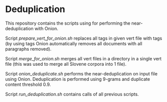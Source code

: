 # Deduplication

This repository contains the scripts using for performing the near-deduplication with Onion.

Script *prepare_vert_for_onion.sh* replaces all <text> tags in given vert file with <doc> tags (by using <doc> tags Onion
automatically removes all documents with all paragraphs removed).

Script *merge_for_onion.sh* merges all vert files in a directory in a single vert file (this was used to merge all
Slovene corpora into 1 file).

Script *onion_deduplicate.sh* performs the near-deduplication on input file using Onion. Deduplication is performed
using 9-grams and  duplicate content threshold 0.9.

Script *run_deduplication.sh* contains calls of all previous scripts.